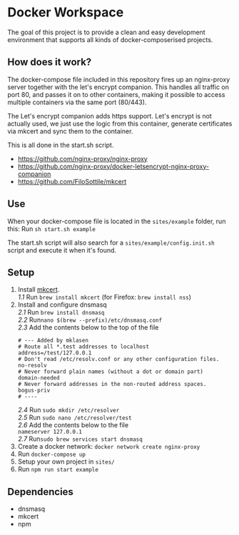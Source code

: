 # Docker Workspace

The goal of this project is to provide a clean and easy development environment that supports all kinds of docker-composerised projects.

## How does it work?
The docker-compose file included in this repository fires up an nginx-proxy server together with the let's encrypt companion. This handles all traffic on port 80, and passes it on to other containers, making it possible to access multiple containers via the same port (80/443).

The Let's encrypt companion adds https support. Let's encrypt is not actually used, we just use the logic from this container, generate certificates via mkcert and sync them to the container.

This is all done in the start.sh script.

- https://github.com/nginx-proxy/nginx-proxy
- https://github.com/nginx-proxy/docker-letsencrypt-nginx-proxy-companion
- https://github.com/FiloSottile/mkcert


## Use
When your docker-compose file is located in the `sites/example` folder, run this:
Run `sh start.sh example` 

The start.sh script will also search for a `sites/example/config.init.sh` script and execute it when it's found.

## Setup
1. Install [mkcert](https://github.com/FiloSottile/mkcert).</br>
	*1.1* Run ```brew install mkcert``` (for Firefox: ```brew install nss```)</br>
2. Install and configure dnsmasq</br>
	*2.1* Run ```brew install dnsmasq```</br>
	*2.2* Run```nano $(brew --prefix)/etc/dnsmasq.conf```</br>
	*2.3* Add the contents below to the top of the file
	```
	# --- Added by mklasen
	# Route all *.test addresses to localhost
	address=/test/127.0.0.1
	# Don't read /etc/resolv.conf or any other configuration files.
	no-resolv
	# Never forward plain names (without a dot or domain part)
	domain-needed
	# Never forward addresses in the non-routed address spaces.
	bogus-priv
	# ----
	```
	*2.4* Run ```sudo mkdir /etc/resolver```</br>
	*2.5* Run ```sudo nano /etc/resolver/test```</br>
	*2.6* Add the contents below to the file</br>
	```nameserver 127.0.0.1```</br>
	*2.7* Run```sudo brew services start dnsmasq```<br/>
3. Create a docker network: `docker network create nginx-proxy`
4. Run `docker-compose up`
5. Setup your own project in `sites/`
6. Run `npm run start example`

## Dependencies
- dnsmasq
- mkcert
- npm